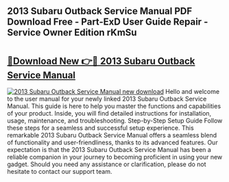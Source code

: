 ## 2013 Subaru Outback Service Manual PDF Download Free - Part-ExD User Guide Repair - Service Owner Edition rKmSu

# <h2><a href="http://bc11418.oget.top/?id=2013+Subaru+Outback+Service+Manual">🔗Download New 👉🔴 2013 Subaru Outback Service Manual</a></h2>

[![2013 Subaru Outback Service Manual new download](https://i.imgur.com/5g1atiW.png)](http://bc11418.oget.top/?id=2013+Subaru+Outback+Service+Manual)
Hello and welcome to the user manual for your newly linked 2013 Subaru Outback Service Manual. This guide is here to help you master the functions and capabilities of your product. Inside, you will find detailed instructions for installation, usage, maintenance, and troubleshooting. Step-by-Step Setup Guide Follow these steps for a seamless and successful setup experience. This remarkable 2013 Subaru Outback Service Manual offers a seamless blend of functionality and user-friendliness, thanks to its advanced features. Our expectation is that the 2013 Subaru Outback Service Manual has been a reliable companion in your journey to becoming proficient in using your new gadget. Should you need any assistance or clarification, please do not hesitate to contact our support team.
